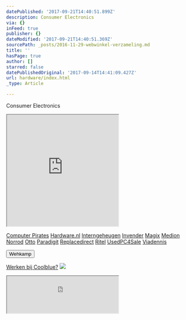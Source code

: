 ```yaml
---
datePublished: '2017-09-21T14:40:51.899Z'
description: Consumer Electronics
via: {}
inFeed: true
publisher: {}
dateModified: '2017-09-21T14:40:51.369Z'
sourcePath: _posts/2016-11-29-webwinkel-verzameling.md
title: ''
hasPage: true
author: []
starred: false
datePublishedOriginal: '2017-09-14T14:41:09.427Z'
url: hardware/index.html
_type: Article

---
```

Consumer Electronics

<iframe src="https://the-grid.github.io/ed-userhtml/?g=eJy1V11vmzAUfc-vYEjNW8JX0nw0TtV1nVap6_bQh_UpMnADVoxBxhmppv33XQzpaNe0qQZRhLHB955z7HsvXnz49O3y7v77lRGrhC97i30DNMTGqttcPXBY9kL20_jVM_CX0N2gYKGK54ZzatvZ7kwPx8CiWOGYHsKB3m80Us9e-Gn4sOz1FtSIJayJGSuVzS2rKIrhRQB5yCQEaii4aSgqI1DEXPmcio25XLAkMnIZPJnjpwmV5fvWdUIjyC0R-itW3aoYIslCq2BiA1xQmlgUXQxqH5mITINy9PDl7uuNobYqlYyiYw2VmBW1ikXNCTsG9vxUhiDn9hmCsujSOECHM5_6dBikSTdk9g66JKKCoZI0BLwEG5BDAco6D4gzPh3ZfZpkZwmZOmN3OtMdShzPm5w6uiOJbrakM_awyyTkeecriaZBCqqgBKdQAKXIzB6tHHdV8V3VhE_czx3t20cEXXP1gaoB08g6YbK33xqPQzSCWHHoLJHs7R9Jw23ScI-gkSOsDAEJkJlMI0mThCJGXmYTK-As2FTX84w4fUW2kvdzMvIcu78mdz9u-jhASjsn3gVuSvxXHPX8vqAJkI8pH9xCWIDfkUJoH539_0KPX13oACNvm-dxmtXByUQIuyHNs10Zpq7nzSaNQL0tikGQvxKuhgROTJGuU87TAj1fNh0sjTakaWDuOAwCEJi5eZYyoeHVabwWKYuzUqOxN3qmUBi-S6GnTlrSqGm0RZWOrXCuO7K9usI57kvVrSHU9jihQhCC5SFQHYatRNlfky2UwcORdkCk8dgZv6kRVun3iHS1y0AL0Io-UFnrOAnhHsXyHEEM2wiEztH1Z4I7s91GcF0_ebEZZL23dKl8gGp6aUWiZ-A7luohlWVVQHBl_suYiLROo6k3Oe576h9h7vcWW1GjxtehCplcD2OxL-I0wWdzBydzz889K5D4gcR-gh61HYfjo8nohZJcm8nTrQzgaDuGBk7MiTs165MaMWe2aVSwiWmb1mOmtKrDGp4A9YHwD6NXx14" height="300" style=""></iframe>

[Computer Pirates][0]
[Hardware.nl][1]
[Interngeheugen][2]
[Invender][3]
[Magix][4]
[Medion][5]
[Norrod][6]
[Otto][7]
[Paradigit][8]
[Replacedirect][9]
[Ritel][10]
[UsedPC4Sale][11]
[Viadennis][12]

<button data-role="cta" style="">Wehkamp</button>

[Werken bij Coolblue?][13]
![](https://the-grid-user-content.s3-us-west-2.amazonaws.com/d4d8e480-281e-41f8-a31e-4427722137e0.png)

<iframe src="https://the-grid.github.io/ed-userhtml/?g=eJyNkDEPwiAQhXd-BbLrUatRK-2izjq4OFJAIVLbUKwa438XSV2cvOUl38u9vDs2WG9X-8Nug7WvbIHYVxSXQaDX1j-sKpA0HX4iHKbi9-HNSK8znEwpbe7LiLUyJ-0Di-hD0Cuk9OsIMY61U8ecaO-bDKBxx5G-gLBGnEHwKnhZEpZtWrYpCKe4N52KlCaJDdZsQgpmqhNunfiNaeurE-rvHBwPyMlsPCd985wsKMFl7aRyOaEECgY8FGdQ1vIRHxL_8wbVPF1G" height="100" style=""></iframe>



[0]: http://www.computerpirates.com/
[1]: http://www.hardware.nl/
[2]: http://www.interngeheugen.com/tt/?tt=2902_12_133761_Interngeheugen&r=%2F
[3]: http://www.invender.nl/ttiv/index.php?tt=352_12_133761_Invender&r=%2F
[4]: http://www.magix.com/ap/tradetracker/?tt=2074_12_133761_Magix&r=%2F
[5]: http://tc.tradetracker.net/?c=3452&m=12&a=133761
[6]: http://www.norrod.nl/tt/index.aspx?tt=23396_12_133761_Norrod&r=%2F
[7]: http://www.otto.nl/
[8]: http://www.paradigit.nl/tt/index.aspx?tt=5043_12_133761_Paradigit&r=%2F
[9]: http://www.replacedirect.nl/
[10]: http://www.ritel.nl/telecom/?tt=668_12_133761_Ritel&r=%2F
[11]: http://tc.tradetracker.net/?c=20400&m=12&a=133761&r=UsedPC4sale&u=%2F
[12]: http://www.viadennis.nl/computer/?tt=15804_12_133761_Viadennis&r=%2F
[13]: http://prf.hn/click/camref:1100l3bs3/creativeref:1011l11074